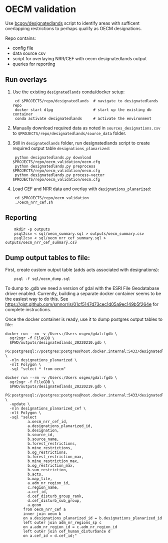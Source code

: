 # OECM validation

Use [bcgov/designatedlands](https://github.com/bcgov/designatedlands) script to identify areas with sufficent overlapping restrictions to perhaps qualify as OECM designations.

Repo contains:

- config file
- data source csv
- script for overlaying NRR/CEF with oecm designatedlands output
- queries for reporting

## Run overlays

1. Use the existing `designatedlands` conda/docker setup:

        cd $PROJECTS/repo/designatedlands  # navigate to designatedlands repo
        docker start dlpg                  # start up the existing db container
        conda activate designatedlands     # activate the environment

2. Manually download required data as noted in `sources_designations.csv` to `$PROJECTS/repo/designatedlands/source_data` folder.

3. Still in `designatedlands` folder, run designatedlands script to create required output table `designations_planarized`:

        python designatedlands.py download $PROJECTS/repo/oecm_validation/oecm.cfg
        python designatedlands.py preprocess $PROJECTS/repo/oecm_validation/oecm.cfg
        python designatedlands.py process-vector $PROJECTS/repo/oecm_validation/oecm.cfg

4. Load CEF and NRR data and overlay with `designations_planarized`:

        cd $PROJECTS/repo/oecm_validation
        ./oecm_nrr_cef.sh

## Reporting

        mkdir -p outputs
        psql2csv < sql/oecm_summary.sql > outputs/oecm_summary.csv
        psql2csv < sql/oecm_nrr_cef_summary.sql > outputs/oecm_nrr_cef_summary.csv

## Dump output tables to file:

First, create custom output table (adds acts associated with designations):

        psql -f sql/oecm_dump.sql

To dump to .gdb we need a version of gdal with the ESRI File Geodatabase driver enabled.
Currently, building a separate docker container seems to be the easiest way to do this.
See https://gist.github.com/smnorris/01cf5147d73cec1d05a9ec149b5f264e for complete instructions.

Once the docker container is ready, use it to dump postgres output tables to file:

    docker run --rm -v /Users:/Users osgeo/gdal:fgdb \
      ogr2ogr -f FileGDB \
      $PWD/outputs/designatedlands_20220210.gdb \
      PG:postgresql://postgres:postgres@host.docker.internal:5433/designatedlands \
      -nln designations_planarized \
      -nlt Polygon \
      -sql "select * from oecm"

    docker run --rm -v /Users:/Users osgeo/gdal:fgdb \
      ogr2ogr -f FileGDB \
      $PWD/outputs/designatedlands_20220219.gdb \
      PG:postgresql://postgres:postgres@host.docker.internal:5433/designatedlands \
      -update \
      -nln designations_planarized_cef \
      -nlt Polygon \
      -sql "select
              a.oecm_nrr_cef_id,
              a.designations_planarized_id,
              b.designation,
              b.source_id,
              b.source_name,
              b.forest_restrictions,
              b.mine_restrictions,
              b.og_restrictions,
              b.forest_restriction_max,
              b.mine_restriction_max,
              b.og_restriction_max,
              b.sum_restriction,
              b.acts,
              b.map_tile,
              a.adm_nr_region_id,
              c.region_name,
              a.cef_id,
              d.cef_disturb_group_rank,
              d.cef_disturb_sub_group,
              a.geom
            from oecm_nrr_cef a
            inner join oecm b
            on a.designations_planarized_id = b.designations_planarized_id
            left outer join adm_nr_regions_sp c
            on a.adm_nr_region_id = c.adm_nr_region_id
            left outer join cef_human_disturbance d
            on a.cef_id = d.cef_id;"